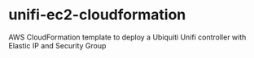 # unifi-ec2-cloudformation
AWS CloudFormation template to deploy a Ubiquiti Unifi controller with Elastic IP and Security Group
